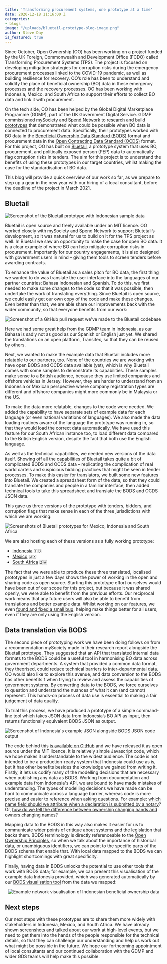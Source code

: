 ```yaml
---
title: 'Transforming procurement systems, one prototype at a time'
date: 2020-12-18 11:16:00 Z
categories:
- blogs
image: "/uploads/bluetail-prototype-blog-image.png"
author: Steve Day
is_featured: true
---
```


Since October, Open Ownership (OO) has been working on a project funded by the UK Foreign, Commonwealth and Development Office (FCDO) called Transforming Procurement Systems (TPS). The project is focused on developing mitigation strategies for corruption risks during the emergency procurement processes linked to the COVID-19 pandemic, as well as building resilience for recovery. OO’s role has been to understand and solidify the place of beneficial ownership (BO) data in these emergency processes and the recovery processes. OO has been working with Indonesia, Mexico, and South Africa to support their efforts to collect BO data and link it with procurement.

On the tech side, OO has been helped by the Global Digital Marketplace Programme (GDMP), part of the UK Government Digital Service. GDMP commissioned [mySociety](https://mysociety.org) and [Spend Network](https://spendnetwork.com/) to [research](https://www.mysociety.org/tag/beneficial-ownership/) and build [prototypes](https://github.org/mysociety/bluetail) that demonstrated what could be possible when BO data is connected to procurement data. Specifically, their prototypes worked with BO data in the [Beneficial Ownership Data Standard (BODS)](https://standard.openownership.org) format and procurement data in the [Open Contracting Data Standard (OCDS)](https://standard.open-contracting.org/latest/en/) format. For this project, OO has built on [Bluetail](https://github.org/openownership/bluetail),  a prototype system that uses BO, procurement, and politically exposed person (PEP) data to automatically flag corruption risks in tenders. The aim for this project is to understand the benefits of using these prototypes in our target countries, whilst making the case for the standardisation of BO data.

This blog will provide a quick overview of our work so far, as we prepare to step up a gear in the new year with our hiring of a local consultant, before the deadline of the project in March 2021.

## Bluetail

![Screenshot of the Bluetail prototype with Indonesian sample data](/uploads/indonesian-bluetail-screenshot.png)

Bluetail is open source and freely available under an MIT licence. OO worked closely with mySociety and Spend Network to support Blutetail’s development, so it was natural for us to build on it for the TPS project as well. In Bluetail we saw an opportunity to make the case for open BO data. It is a clear example of where BO can help mitigate corruption risks in procurement. Importantly for our country engagements, it is also designed with government users in mind – giving them tools to screen tenders before awarding contracts.

To enhance the value of Bluetail as a sales pitch for BO data, the first thing we wanted to do was translate the user interface into the languages of our partner countries: Bahasa Indonesian and Spanish. To do this, we first needed to make some changes to the code so that it was possible, then undertake the work of translating everything. Since Bluetail is open source, we could easily get our own copy of the code and make these changes. Even better than that, we are able share our improvements back with the wider community, so that everyone benefits from our work:

![Screenshot of a GitHub pull request we've made to the Bluetail codebase](/uploads/bluetail-code-diff.png)

Here we had some great help from the GDMP team in Indonesia, as our Bahasa is sadly not as good as our Spanish or English just yet. We shared the translations on an open platform, Transifex, so that they can be reused by others.

Next, we wanted to make the example data that Bluetail includes more relatable to our partners, too. None of the countries we are working with have open BODS and OCDS data available (yet), which is why Bluetail comes with some samples to demonstrate its capabilities. These samples make sense to a British audience, because they use limited companies and offshore vehicles in Jersey. However, they are harder to understand from an Indonesia or Mexican perspective where company registration types are different and offshore companies might more commonly be in Malaysia or the US.

To make the data more relatable, changes to the code were needed. We added the capability to have separate sets of example data for each language (or even national variations of languages). We also made the data loading routines aware of the language the prototype was running in, so that they would load the correct data automatically. We have used this feature for our South African instance too, to load different data compared to the British English version, despite the fact that both use the English language.

As well as the technical capabilities, we needed new versions of the data itself. Showing off all the capabilities of Bluetail takes quite a bit of complicated BODS and OCDS data – replicating the complication of real world cartels and suspicious bidding practices that might be seen in tender processes. To make this easier for translators, we built some new features into Bluetail. We created a spreadsheet form of the data, so that they could translate the companies and people in a familiar interface, then added technical tools to take this spreadsheet and translate the BODS and OCDS JSON data.

This gave us three versions of the prototype with tenders, bidders, and corruption flags that make sense in each of the three jurisdictions with which we are working:

![Screenshots of Bluetail prototypes for Mexico, Indonesia and South Africa](/uploads/id-mx-za-bluetail-prototypes.png)

We are also hosting each of these versions as a fully working prototype:

* [Indonesia](https://openownership-bluetail-id.herokuapp.com/tenders/ocds-123abc-PROC-20-0001/?) 🇮🇩
* [Mexico](https://openownership-bluetail-es.herokuapp.com/tenders/ocds-123abc-PROC-20-0001/?) 🇲🇽
* [South Africa](https://openownership-bluetail-za.herokuapp.com/tenders/ocds-123abc-PROC-20-0001/?) 🇿🇦

The fact that we were able to produce these three translated, localised prototypes in just a few days shows the power of working in the open and sharing code as open source. Starting this prototype effort ourselves would have been out of our scope for this project, but because it was shared openly, we were able to  benefit from the previous efforts. Our reciprocal work means that any future users will also be able to benefit from translations and better example data. Whilst working on our features, we even [found and fixed a small bug](https://github.com/mysociety/bluetail/pull/56), helping make things better for all users, even if they are only using the English version.

## Data translation via BODS

The second piece of prototyping work we have been doing follows on from a recommendation mySociety made in their research report alongside the Bluetail prototype. They suggested that an API that translated internal data formats to the BODS could be a useful tool in harmonising BO data across government departments. A system that provided a common data format, they theorised, could reduce technical barriers to inter-departmental data. OO would also like to explore this avenue, and data conversion to the BODS has other benefits f when trying to review and assess the capabilities of government systems. By converting data to the BODS, we force ourselves to question and understand the nuances of what it can (and cannot) represent. This hands-on process of data use is essential to making a fair judgement of data quality.

To trial this process, we have produced a prototype of a simple command-line tool which takes JSON data from Indonesia’s BO API as input, then returns functionally equivalent BODS JSON as output.

![Screenshot of Indonesia's example JSON alongside BODS JSON code output ](/uploads/indonesian-bods-mapping-example-code.png)

The code behind this [is available on GitHub](https://github.com/openownership/indonesia-bods-mapping) and we have released it as open source under the MIT licence. It is relatively simple Javascript code, which we hope makes it understandable to the widest audience. The code is not intended to be a production-ready system that Indonesia could use as is, but it has other benefits besides the knowledge we gained from writing it. Firstly, it lets us codify many of the modelling decisions that are necessary when publishing any data as BODS. Working from documentation and example data from Indonesia's API, we are bound to have made mistakes of understanding. The types of modelling decisions we have made can be hard to communicate across a language barrier, whereas code is more precise and easier to reference when asking questions. For example: [which name field should we attribute when a declaration is submitted by a notary](https://github.com/openownership/indonesia-bods-mapping/blob/master/statements.js#L34)? Or, [how do we tell the difference between ownership changing hands and owners changing names](https://github.com/openownership/indonesia-bods-mapping/blob/master/statements.js#L181-L200)?

Mapping data to the BODS in this way also makes it easier for us to communicate wider points of critique about systems and the legislation that backs them. BODS terminology is directly referenceable to the [Open Ownership Principles](https://www.openownership.org/principles/), so when we talk about the importance of historical data, or unambiguous identifiers, we can point to the specific parts of the BODS schema that enable that. With local data mapped to the BODS we can highlight shortcomings with great specificity.

Finally, having data in BODS unlocks the potential to use other tools that work with BODS data; for example, we can present this visualisation of the example data Indonesia provided, which was generated automatically by our [BODS visualisation tool](https://www.openownership.org/visualisation/visualisation-tool/) from the data we mapped:

<p style="text-align: center">
  <img src="/uploads/indonesian-network-visualisation.png" alt="Example network visualisation of Indonesian beneficial ownership data">
</p>

## Next steps

Our next steps with these prototypes are to share them more widely with stakeholders in Indonesia, Mexico, and South Africa. We have already shown screenshots and talked about our work at high-level events, but we need to get them into the hands of the people responsible for the technical details, so that they can challenge our understanding and help us work out what might be possible in the future. We hope our forthcoming appointment of local consultants and our continued collaboration with the GDMP and wider GDS teams will help make this possible.
